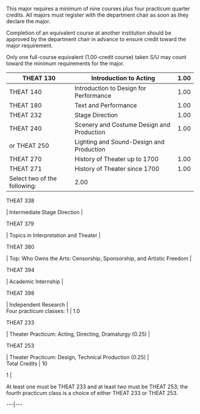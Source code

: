 

This major requires a minimum of nine courses plus four practicum quarter credits. All majors must register with the department chair as soon as they declare the major.

Completion of an equivalent course at another institution should be approved by the department chair in advance to ensure credit toward the major requirement.

Only one full-course equivalent (1.00-credit course) taken S/U may count toward the minimum requirements for the major.

THEAT 130  |  Introduction to Acting  |  1.00  
---|---|---  
THEAT 140  |  Introduction to Design for Performance  |  1.00  
THEAT 180  |  Text and Performance  |  1.00  
THEAT 232  |  Stage Direction  |  1.00  
THEAT 240  |  Scenery and Costume Design and Production  |  1.00  
or THEAT 250  |  Lighting and Sound-Design and Production  
THEAT 270  |  History of Theater up to 1700  |  1.00  
THEAT 271  |  History of Theater since 1700  |  1.00  
Select two of the following:  |  2.00  
  
THEAT 338

|  Intermediate Stage Direction  |  
  
THEAT 379

|  Topics in Interpretation and Theater  |  
  
THEAT 380

|  Top: Who Owns the Arts: Censorship, Sponsorship, and Artistic Freedom  |  
  
THEAT 394

|  Academic Internship  |  
  
THEAT 398

|  Independent Research  |  
Four practicum classes:  1  |  1.0  
  
THEAT 233

|  Theater Practicum: Acting, Directing, Dramaturgy (0.25)  |  
  
THEAT 253

|  Theater Practicum: Design, Technical Production (0.25)  |  
Total Credits  |  10  
  
1  |

At least one must be THEAT 233 and at least two must be THEAT 253; the fourth practicum class is a choice of either THEAT 233 or THEAT 253.  
  
---|---

